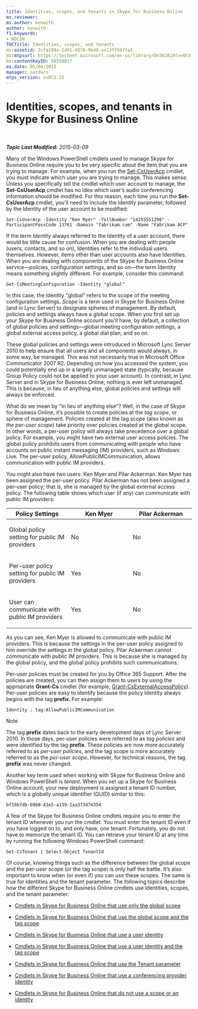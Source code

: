 ```yaml
---
title: Identities, scopes, and tenants in Skype for Business Online
ms.reviewer: 
ms.author: kenwith
author: kenwith
f1.keywords:
- NOCSH
TOCTitle: Identities, scopes, and tenants
ms:assetid: 7cfa194a-2d01-4370-9b48-ee13ff597fa5
ms:mtpsurl: https://technet.microsoft.com/en-us/library/Dn362819(v=OCS.15)
ms:contentKeyID: 56558817
ms.date: 05/04/2015
manager: serdars
mtps_version: v=OCS.15
---
```


<div data-xmlns="http://www.w3.org/1999/xhtml">

<div class="topic" data-xmlns="http://www.w3.org/1999/xhtml" data-msxsl="urn:schemas-microsoft-com:xslt" data-cs="http://msdn.microsoft.com/">

<div data-asp="https://msdn2.microsoft.com/asp">

# Identities, scopes, and tenants in Skype for Business Online

</div>

<div id="mainSection">

<div id="mainBody">

<span> </span>

_**Topic Last Modified:** 2015-03-09_

Many of the Windows PowerShell cmdlets used to manage Skype for Business Online require you to be very specific about the item that you are trying to manage. For example, when you run the [Set-CsUserAcp](https://docs.microsoft.com/powershell/module/skype/Set-CsUserAcp) cmdlet, you must indicate which user you are trying to manage. This makes sense. Unless you specifically tell the cmdlet which user account to manage, the **Set-CsUserAcp** cmdlet has no idea which user’s audio conferencing information should be modified. For this reason, each time you run the **Set-CsUserAcp** cmdlet, you’ll need to include the Identity parameter, followed by the Identity of the user account to be modified:

    Set-CsUserAcp -Identity "Ken Myer" -TollNumber "14255551298" -ParticipantPassCode 13761 -Domain "fabrikam.com" -Name "Fabrikam ACP"

If the term *Identity* always referred to the Identity of a user account, there would be little cause for confusion. When you are dealing with people (users, contacts, and so on), Identities refer to the individual users themselves. However, items other than user accounts also have Identities. When you are dealing with components of the Skype for Business Online service—policies, configuration settings, and so on—the term Identity means something slightly different. For example, consider this command:

    Get-CsMeetingConfiguration -Identity "global"

In this case, the Identity "global" refers to the scope of the meeting configuration settings. *Scope* is a term used in Skype for Business Online (and in Lync Server) to designate spheres of management. By default, policies and settings always have a global scope. When you first set up your Skype for Business Online account you'll have, by default, a collection of global policies and settings—global meeting configuration settings, a global external access policy, a global dial plan, and so on.

These global policies and settings were introduced in Microsoft Lync Server 2010 to help ensure that all users and all components would always, in some way, be managed. This was not necessarily true in Microsoft Office Communicator 2007 R2. Depending on how you accessed the system, you could potentially end up in a largely unmanaged state (typically, because Group Policy could not be applied to your user account). In contrast, in Lync Server and in Skype for Business Online, nothing is ever left unmanaged. This is because, in lieu of anything else, global policies and settings will always be enforced.

What do we mean by "in lieu of anything else"? Well, in the case of Skype for Business Online, it’s possible to create policies at the *tag scope*, or sphere of management. Policies created at the tag scope (also known as *the per-user scope*) take priority over policies created at the global scope. In other words, a per-user policy will always take precedence over a global policy. For example, you might have two external user access policies. The global policy prohibits users from communicating with people who have accounts on public instant messaging (IM) providers, such as Windows Live. The per-user policy, AllowPublicIMCommunication, allows communication with public IM providers.

You might also have two users: Ken Myer and Pilar Ackerman. Ken Myer has been assigned the per-user policy. Pilar Ackerman has not been assigned a per-user policy; that is, she is managed by the global external access policy. The following table shows which user (if any) can communicate with public IM providers:


<table>
<colgroup>
<col style="width: 33%" />
<col style="width: 33%" />
<col style="width: 33%" />
</colgroup>
<thead>
<tr class="header">
<th>Policy Settings</th>
<th>Ken Myer</th>
<th>Pilar Ackerman</th>
</tr>
</thead>
<tbody>
<tr class="odd">
<td><p>Global policy setting for public IM providers</p></td>
<td><p>No</p></td>
<td><p>No</p></td>
</tr>
<tr class="even">
<td><p>Per-user policy setting for public IM providers</p></td>
<td><p>Yes</p></td>
<td><p>No</p></td>
</tr>
<tr class="odd">
<td><p>User can communicate with public IM providers</p></td>
<td><p>Yes</p></td>
<td><p>No</p></td>
</tr>
</tbody>
</table>


As you can see, Ken Myer is allowed to communicate with public IM providers. This is because the settings in the per-user policy assigned to him override the settings in the global policy. Pilar Ackerman cannot communicate with public IM providers. This is because she is managed by the global policy, and the global policy prohibits such communications.

Per-user policies must be created for you by Office 365 Support. After the policies are created, you can then assign them to users by using the appropriate **Grant-Cs** cmdlet (for example, [Grant-CsExternalAccessPolicy](https://docs.microsoft.com/powershell/module/skype/Grant-CsExternalAccessPolicy)). Per-user policies are easy to identify because the policy Identity always begins with the tag **prefix**. For example:

    Identity : tag:AllowPublicIMCommunication

<div>


> [!NOTE]  
> The tag <STRONG>prefix</STRONG> dates back to the early development days of Lync Server 2010. In those days, per-user policies were referred to as <EM>tag policies</EM> and were identified by the tag <STRONG>prefix</STRONG>. These policies are now more accurately referred to as <EM>per-user policies</EM>, and the tag scope is more accurately referred to as the <EM>per-user scope</EM>. However, for technical reasons, the tag <STRONG>prefix</STRONG> was never changed.



</div>

Another key term used when working with Skype for Business Online and Windows PowerShell is *tenant*. When you set up a Skype for Business Online account, your new deployment is assigned a tenant ID number, which is a globally unique identifier (GUID) similar to this:

    bf19b7db-6960-41e5-a139-2aa373474354

A few of the Skype for Business Online cmdlets require you to enter the tenant ID whenever you run the cmdlet. You must enter the tenant ID even if you have logged on to, and only have, one tenant. Fortunately, you do not have to memorize the tenant ID. You can retrieve your tenant ID at any time by running the following Windows PowerShell command:

    Get-CsTenant | Select-Object TenantId

Of course, knowing things such as the difference between the global scope and the per-user scope (or the tag scope) is only half the battle. It’s also important to know when (or even if) you can use these scopes. The same is true for Identities and the tenant parameter. The following topics describe how the different Skype for Business Online cmdlets use Identities, scopes, and the tenant parameter:

  - [Cmdlets in Skype for Business Online that use only the global scope](cmdlets-in-skype-for-business-online-that-use-only-the-global-scope.md)

  - [Cmdlets in Skype for Business Online that use the global scope and the tag scope](cmdlets-in-skype-for-business-online-that-use-the-global-scope-and-the-tag-scope.md)

  - [Cmdlets in Skype for Business Online that use a user identity](cmdlets-in-skype-for-business-online-that-use-a-user-identity.md)

  - [Cmdlets in Skype for Business Online that use a user identity and the tag scope](cmdlets-in-skype-for-business-online-that-use-a-user-identity-and-the-tag-scope.md)

  - [Cmdlets in Skype for Business Online that use the Tenant parameter](cmdlets-in-skype-for-business-online-that-use-the-tenant-parameter.md)

  - [Cmdlets in Skype for Business Online that use a conferencing provider identity](cmdlets-in-skype-for-business-online-that-use-a-conferencing-provider-identity.md)

  - [Cmdlets in Skype for Business Online that do not use a scope or an identity](cmdlets-in-skype-for-business-online-that-do-not-use-a-scope-or-an-identity.md)

</div>

<span> </span>

</div>

</div>

</div>

